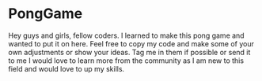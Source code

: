 # PongGame
Hey guys and girls, fellow coders.
I learned to make this pong game and wanted to put it on here.
Feel free to copy my code and make some of your own adjustments or show your ideas.
Tag me in them if possible or send it to me I would love to learn more from the community as I am new to this field and would love to up my skills.
